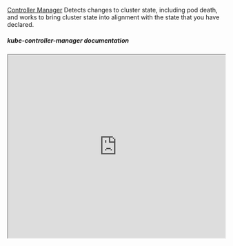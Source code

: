 [Controller Manager](https://kubernetes.io/docs/concepts/overview/components/#kube-controller-manager) Detects changes to cluster state, including pod death, and works to bring cluster state into alignment with the state that you have declared.


##### kube-controller-manager documentation
<iframe src="https://kubernetes.io/docs/concepts/overview/components/#kube-controller-manager" width=100% height=425></iframe>
